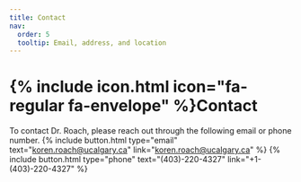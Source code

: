 ```yaml
---
title: Contact
nav:
  order: 5
  tooltip: Email, address, and location
---
```


# {% include icon.html icon="fa-regular fa-envelope" %}Contact

To contact Dr. Roach, please reach out through the following email or phone number.
{%
  include button.html
  type="email"
  text="koren.roach@ucalgary.ca"
  link="koren.roach@ucalgary.ca"
%}
{%
  include button.html
  type="phone"
  text="(403)-220-4327"
  link="+1-(403)-220-4327"
%}
